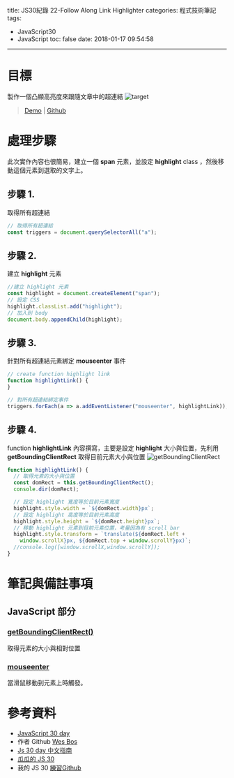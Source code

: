 title: JS30紀錄 22-Follow Along Link Highlighter
categories: 程式技術筆記
tags:
  - JavaScript30
  - JavaScript
toc: false
date: 2018-01-17 09:54:58
---

# 目標

製作一個凸顯高亮度來跟隨文章中的超連結
![target](https://lh3.googleusercontent.com/m0wgc8PNlsd3MdLBYN1T_Y5E1oybMs8qWj7nYsq7jWDs2F9LcOUNr1CBwimBgzkIkzgYvq10bZ9zQCj7aWRaVotYz2-iXxxsQsHhWV-Kk2wjTRvrg1nIGDA67rFat5KRcyDop33MSdVOJSmGKfvGfz-tQ8lEbwIC8mnNAeF1uz6q-G3LbzooaU6oyZsWw1vNdnl77XjH_lZ7OGhBj0EPkY3mm-cpeFgPfYlrRN0TNk5k_NJgkO_TGCbOCXiOXhn4G11TML1n7CWbHovmlpfgh1znN8R0SdCMvvhGW-_K9R8O97KdSlBPP9Ty7mo88zhyojOjB8IhDJqkyBjJJqLKM_92MZICVygZqMvfdFErBOHP8QL-vqKZJ6Drcxl-yzsW7pctj4ZQe4JTQyahoDwOoBsboHBKOKC6IkRGBuiQC2h8jI_7EH0H8CqRc2_hr8eh5d4_KeZkUHQTwfLZfdOXBR_aNb_Tfd7CzChRQK2LHmKOy170TVtwQBhvGl3IUMGY4XGwyY_IY9UTpSHV7DIU5nwB2sYfLaMihd9VFJXbe6hkLg568ldljhOaRkte77rH0Y6o-VpOEJVVFdhj31grYbzeVWDHX5P__TUY-hu1XfVdpOUgiT_OcByFnaO5kph644_U-CMxkgW6DUqqzPCt39PXv-qqgvYs=w874-h652-no)
<!-- more -->
> [Demo](https://shunnien.github.io/JavaScript30day/day_22/) | [Github](https://github.com/shunnien/JavaScript30day)

# 處理步驟

此次實作內容也很簡易，建立一個 **span** 元素，並設定 **highlight** class ，然後移動這個元素到選取的文字上。

## 步驟 1.

取得所有超連結

``` js
// 取得所有超連結
const triggers = document.querySelectorAll("a");
```

## 步驟 2.

建立 **highlight** 元素

``` js
//建立 highlight 元素
const highlight = document.createElement("span");
// 設定 CSS
highlight.classList.add("highlight");
// 加入到 body
document.body.appendChild(highlight);
```

## 步驟 3.

針對所有超連結元素綁定 **mouseenter** 事件

``` js
// create function highlight link
function highlightLink() {
}

// 對所有超連結綁定事件
triggers.forEach(a => a.addEventListener("mouseenter", highlightLink));
```

## 步驟 4.

function **highlightLink** 內容撰寫，主要是設定 **highlight** 大小與位置，先利用 **getBoundingClientRect** 取得目前元素大小與位置
![getBoundingClientRect](https://lh3.googleusercontent.com/pDy3UpcS2Z7VIv0d3qOfoMGHvac6-IxZdEp34v3ELPT9ibZsTLMK-usFGjcHd7Uh7qw9hgExR4LyRnQoZ0-iFlUTj5Wp4PfysA2ieKyksKFPiKo6LNeEVYkRTI-AB3xc7Mmb6m32hN8ESk89FjyX9KDHBNwl9K3ZeWdzovk_LyTQCdJc9fx89-cU_DY26fB0kkBSooX0j1UL10KXGEVen7m0-N3P7dZtefNgPpRX_y_ggeTX93ntu_sPceNrLTSyPJpw_nKdLXexIGQyyeKxOdXI62kRo5YS4_-SMhmAY24bcNMuFezeSGqMNNQ3hGm3rKRkJioLIQQNo8slmhBwwxmvYvffiUSGaVcspUIUjCqwqcSjrVBDaXzRVjb9d8JILq2-0yuug8k8nvbxWN9VVlmMxs02HvKK4WDaF-UvVj2EEQqgK1JEXjXfKmSdPmNQc_uhSvHPff5d4yZUFGLYBkV3waUihcaN3CJ5dCgy0uEH3eS9CRQvnImlFO1oQ9M7koowQVglbNotkPOk23wiNrWv-bCAZhGLCsp4ZPK6UcDrxVBhdFz32dcwLO7FRS6YkrCkULLdR9Aj4r0D6ZtB8IXx0xO_9Ddwaq2XaR-NkFBmELGiz0gSp_ATe4yr7Rh1Q9duOeOJm_zPURCRtBKIpawlSd64hwin=w327-h263-no)

``` js
function highlightLink() {
  // 取得元素的大小與位置
  const domRect = this.getBoundingClientRect();
  console.dir(domRect);

  // 設定 highlight 寬度等於目前元素寬度
  highlight.style.width = `${domRect.width}px`;
  // 設定 highlight 高度等於目前元素高度
  highlight.style.height = `${domRect.height}px`;
  // 移動 highlight 元素到目前元素位置，考量因為有 scroll bar
  highlight.style.transform = `translate(${domRect.left +
    window.scrollX}px, ${domRect.top + window.scrollY}px)`;
  //console.log([window.scrollX,window.scrollY]);
}
```

# 筆記與備註事項

## JavaScript 部分

### [getBoundingClientRect()][1]

取得元素的大小與相對位置

### [mouseenter][2]

當滑鼠移動到元素上時觸發。

# 參考資料
- [JavaScript 30 day](https://javascript30.com/)
- 作者 Github [Wes Bos](https://github.com/wesbos)
- [Js 30 day 中文指南](https://github.com/soyaine/JavaScript30)
- [瓜瓜的 JS 30](https://github.com/guahsu/JavaScript30)
- 我的 JS 30 [練習Github](https://github.com/shunnien/JavaScript30day)

[1]: https://developer.mozilla.org/zh-TW/docs/Web/API/Element/getBoundingClientRect
[2]: https://developer.mozilla.org/en-US/docs/Web/Events/mouseenter